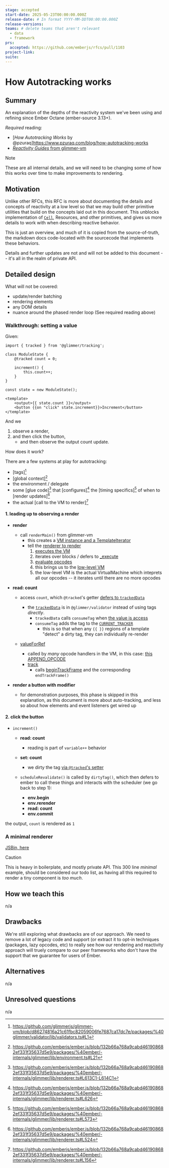 ```yaml
---
stage: accepted
start-date: 2025-05-23T00:00:00.000Z 
release-date: # In format YYYY-MM-DDT00:00:00.000Z
release-versions:
teams: # delete teams that aren't relevant
  - data
  - framework
prs:
  accepted: https://github.com/emberjs/rfcs/pull/1103 
project-link:
suite: 
---
```


<!--- 
Directions for above: 

stage: Leave as is
start-date: Fill in with today's date, 2032-12-01T00:00:00.000Z
release-date: Leave as is
release-versions: Leave as is
teams: Include only the [team(s)](README.md#relevant-teams) for which this RFC applies
prs:
  accepted: Fill this in with the URL for the Proposal RFC PR
project-link: Leave as is
suite: Leave as is
-->

<!-- Replace "RFC title" with the title of your RFC -->

# How Autotracking works 

## Summary

An explanation of the depths of the reactivity system we've been using and refining since Ember Octane (ember-source 3.13+).

_Required_ reading:
- [_How Autotracking Works_ by @pzuraq]https://www.pzuraq.com/blog/how-autotracking-works
- [_Reactivity Guides_ from glimmer-vm](https://github.com/glimmerjs/glimmer-vm/pull/1690/files#diff-ed98ef50f3453cdad3af6c62d003b3e212e945b5334b507be2ae3a05fbc7b804) 


> [!NOTE]
> These are all internal details, and we will need to be changing some of how this works over time to make improvements to rendering.

## Motivation

Unlike other RFCs, this RFC is more about documenting the details and concepts of reactivity at a low level so that we may build other primitive utilities that build on the concepts laid out in this document. This unblocks implementation of [`Cell`](https://github.com/emberjs/rfcs/pull/1071), Resources, and other primitives, and gives us more details to work with when describing reactive behavior.

This is just an overview, and much of it is copied from the source-of-truth, the markdown docs code-located with the sourcecode that implements these behaviors.

Details and further updates are not and will not be added to this document -- it's all in the realm of private API.

## Detailed design

What will not be covered:
- update/render batching
- rendering elements
- any DOM details
- nuance around the phased render loop (See required reading above) 

### Walkthrough: setting a value

Given:
```gjs
import { tracked } from '@glimmer/tracking';

class ModuleState {
    @tracked count = 0;

    increment() {
        this.count++;
    }
}

const state = new ModuleState();

<template>
    <output>{{ state.count }}</output>
    <button {{on "click" state.increment}}>Increment</button>
</template>
```

And we 
1. observe a render, 
2. and then click the button,
   - and then observe the output count update.

How does it work?

There are a few systems at play for autotracking:
- [tags][^vm-tags]
- [global context][^ember-global-context]
- the environment / delegate
- some [glue code][^ember-renderer] that [configures][^ember-renderer-revalidate] the [timing specifics][^ember-renderer-render-transaction] of when to [render updates][^ember-renderer-render-roots]
- the actual [call to the VM to render][^ember-root-state-render]


[^vm-tags]: https://github.com/glimmerjs/glimmer-vm/blob/d86274816a21c61fbc82059006fe7687ca17dc7e/packages/%40glimmer/validator/lib/validators.ts#L1
[^ember-global-context]: https://github.com/emberjs/ember.js/blob/132b66a768a9cabd461908682ef331f35637d5e9/packages/%40ember/-internals/glimmer/lib/environment.ts#L21
[^ember-renderer]: https://github.com/emberjs/ember.js/blob/132b66a768a9cabd461908682ef331f35637d5e9/packages/%40ember/-internals/glimmer/lib/renderer.ts#L613C1-L614C1
[^ember-renderer-revalidate]: https://github.com/emberjs/ember.js/blob/132b66a768a9cabd461908682ef331f35637d5e9/packages/%40ember/-internals/glimmer/lib/renderer.ts#L626
[^ember-renderer-render-transaction]: https://github.com/emberjs/ember.js/blob/132b66a768a9cabd461908682ef331f35637d5e9/packages/%40ember/-internals/glimmer/lib/renderer.ts#L573
[^ember-renderer-render-roots]: https://github.com/emberjs/ember.js/blob/132b66a768a9cabd461908682ef331f35637d5e9/packages/%40ember/-internals/glimmer/lib/renderer.ts#L524
[^ember-root-state-render]: https://github.com/emberjs/ember.js/blob/132b66a768a9cabd461908682ef331f35637d5e9/packages/%40ember/-internals/glimmer/lib/renderer.ts#L156

#### 1. leading up to observing a render

- **render**
    - call `renderMain()` from glimmer-vm
        - this creates a [VM instance and a TemplateIterator](https://github.com/glimmerjs/glimmer-vm/blob/d86274816a21c61fbc82059006fe7687ca17dc7e/packages/%40glimmer/runtime/lib/render.ts#L59)
        - tell the [renderer to render](https://github.com/emberjs/ember.js/blob/132b66a768a9cabd461908682ef331f35637d5e9/packages/%40ember/-internals/glimmer/lib/renderer.ts#L165-L168)
            1. [executes the VM](https://github.com/glimmerjs/glimmer-vm/blob/d86274816a21c61fbc82059006fe7687ca17dc7e/packages/%40glimmer/runtime/lib/render.ts#L32)
            2. iterates over blocks / defers to [_execute](https://github.com/glimmerjs/glimmer-vm/blob/d86274816a21c61fbc82059006fe7687ca17dc7e/packages/%40glimmer/runtime/lib/vm/append.ts#L728)
            3. [evaluate opcodes](https://github.com/glimmerjs/glimmer-vm/blob/d86274816a21c61fbc82059006fe7687ca17dc7e/packages/%40glimmer/runtime/lib/vm/append.ts#L770)
            4. this brings us to the [low-level VM](https://github.com/glimmerjs/glimmer-vm/blob/main/packages/%40glimmer/runtime/lib/vm/low-level.ts#L167)
            5. the low-level VM is the actual VirtualMachine which inteprets all our opcodes -- it iterates until there are no more opcodes

- **read: count**
    - access `count`, which  `@tracked`'s getter [defers to `trackedData`](https://github.com/emberjs/ember.js/blob/132b66a768a9cabd461908682ef331f35637d5e9/packages/%40ember/-internals/metal/lib/tracked.ts#L155C28-L155C39)
        - the [`trackedData`](https://github.com/emberjs/ember.js/blob/132b66a768a9cabd461908682ef331f35637d5e9/packages/%40ember/-internals/metal/lib/tracked.ts#L5) is in `@glimmer/validator` instead of using tags _directly_.
            - `trackedData` calls `consumeTag` when [the value is access](https://github.com/glimmerjs/glimmer-vm/blob/main/packages/%40glimmer/validator/lib/tracked-data.ts#L15)
            - `consumeTag` adds the tag to the [`CURRENT_TRACKER`](https://github.com/glimmerjs/glimmer-vm/blob/main/packages/%40glimmer/validator/lib/tracking.ts#L116)
                - this is so that when any `{{ }}` regions of a template "detect" a dirty tag, they can individually re-render


    - [valueForRef](https://github.com/glimmerjs/glimmer-vm/blob/main/packages/%40glimmer/reference/lib/reference.ts#L155)
        - called by _many_ opcode handlers in the VM, in this case: [this APPEND_OPCODE](https://github.com/glimmerjs/glimmer-vm/blob/main/packages/%40glimmer/runtime/lib/compiled/opcodes/content.ts#L88) 
        - [track](https://github.com/glimmerjs/glimmer-vm/blob/main/packages/%40glimmer/validator/lib/tracking.ts#L232)
            - calls [beginTrackFrame](https://github.com/glimmerjs/glimmer-vm/blob/d86274816a21c61fbc82059006fe7687ca17dc7e/packages/%40glimmer/validator/lib/tracking.ts#L58) and the corresponding `endTrackFrame()`

- **render a button with modifier**
    - for demonstration purposes, this phase is skipped in this explanation, as this document is more about auto-tracking, and less so about how elements and event listeners get wired up

#### 2. click the button

- `increment()`
    - **read: count**
        - reading is part of `variable++` behavior
    - **set: count**
        - we dirty the tag [via `@tracked`'s setter](https://github.com/emberjs/ember.js/blob/132b66a768a9cabd461908682ef331f35637d5e9/packages/%40ember/-internals/metal/lib/tracked.ts#L171)
    
    - `scheduleRevalidate()` is called by `dirtyTag()`, which then defers to ember to call these things and interacts with the scheduler (we go back to step 1):
        - **env.begin**
        - **env.rerender**
        - **read: count**
        - **env.commit**

the output, `count` is rendered as `1`


### A minimal renderer

[JSBin, here](https://jsbin.com/mobupuh/edit?html,output)

> [!CAUTION]
> This is heavy in boilerplate, and mostly private API. This 300 line *minimal* example, should be considered our todo list, as having all this required to render a tiny component is _too much_.


## How we teach this

n/a

## Drawbacks

We're still exploring what drawbacks are of our approach. We need to remove a lot of legacy code and support (or extract it to opt-in techniques (packages, lazy opcodes, etc) to really see how our rendering and reactivity approach will truely compare to our peer frameworks who don't have the support that we guarantee for users of Ember.

## Alternatives

n/a

## Unresolved questions

n/a
